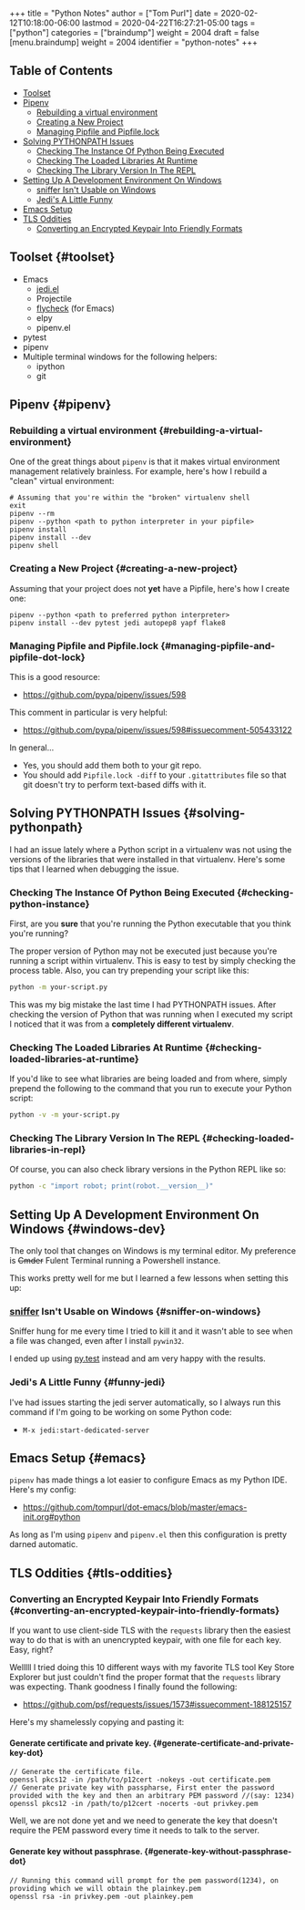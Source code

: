 +++
title = "Python Notes"
author = ["Tom Purl"]
date = 2020-02-12T10:18:00-06:00
lastmod = 2020-04-22T16:27:21-05:00
tags = ["python"]
categories = ["braindump"]
weight = 2004
draft = false
[menu.braindump]
  weight = 2004
  identifier = "python-notes"
+++

<div class="ox-hugo-toc toc">
<div></div>

## Table of Contents

- [Toolset](#toolset)
- [Pipenv](#pipenv)
    - [Rebuilding a virtual environment](#rebuilding-a-virtual-environment)
    - [Creating a New Project](#creating-a-new-project)
    - [Managing Pipfile and Pipfile.lock](#managing-pipfile-and-pipfile-dot-lock)
- [Solving PYTHONPATH Issues](#solving-pythonpath)
    - [Checking The Instance Of Python Being Executed](#checking-python-instance)
    - [Checking The Loaded Libraries At Runtime](#checking-loaded-libraries-at-runtime)
    - [Checking The Library Version In The REPL](#checking-loaded-libraries-in-repl)
- [Setting Up A Development Environment On Windows](#windows-dev)
    - [sniffer Isn't Usable on Windows](#sniffer-on-windows)
    - [Jedi's A Little Funny](#funny-jedi)
- [Emacs Setup](#emacs)
- [TLS Oddities](#tls-oddities)
    - [Converting an Encrypted Keypair Into Friendly Formats](#converting-an-encrypted-keypair-into-friendly-formats)
</div>
<!--endtoc-->


## Toolset {#toolset}

-   Emacs
    -   [jedi.el](http://tkf.github.io/emacs-jedi/latest/)
    -   Projectile
    -   [flycheck](https://www.flycheck.org/en/latest/) (for Emacs)
    -   elpy
    -   pipenv.el
-   pytest
-   pipenv
-   Multiple terminal windows for the following helpers:
    -   ipython
    -   git


## Pipenv {#pipenv}


### Rebuilding a virtual environment {#rebuilding-a-virtual-environment}

One of the great things about `pipenv` is that it makes virtual environment
management relatively brainless. For example, here's how I rebuild a "clean"
virtual environment:

```text
# Assuming that you're within the "broken" virtualenv shell
exit
pipenv --rm
pipenv --python <path to python interpreter in your pipfile>
pipenv install
pipenv install --dev
pipenv shell
```


### Creating a New Project {#creating-a-new-project}

Assuming that your project does not **yet** have a Pipfile, here's how I create
one:

```text
pipenv --python <path to preferred python interpreter>
pipenv install --dev pytest jedi autopep8 yapf flake8
```


### Managing Pipfile and Pipfile.lock {#managing-pipfile-and-pipfile-dot-lock}

This is a good resource:

-   <https://github.com/pypa/pipenv/issues/598>

This comment in particular is very helpful:

-   <https://github.com/pypa/pipenv/issues/598#issuecomment-505433122>

In general...

-   Yes, you should add them both to your git repo.
-   You should add `Pipfile.lock -diff` to your `.gitattributes` file so that git
    doesn't try to perform text-based diffs with it.


## Solving PYTHONPATH Issues {#solving-pythonpath}

I had an issue lately where a Python script in a virtualenv was not
using the versions of the libraries that were installed in that
virtualenv. Here's some tips that I learned when debugging the
issue.


### Checking The Instance Of Python Being Executed {#checking-python-instance}

First, are you **sure** that you're running the Python executable
that you think you're running?

The proper version of Python may not be executed just because
you're running a script within virtualenv. This is easy to test by
simply checking the process table. Also, you can try prepending
your script like this:

```sh
python -m your-script.py
```

This was my big mistake the last time I had PYTHONPATH
issues. After checking the version of Python that was running when
I executed my script I noticed that it was from a **completely
different virtualenv**.


### Checking The Loaded Libraries At Runtime {#checking-loaded-libraries-at-runtime}

If you'd like to see what libraries are being loaded and from
where, simply prepend the following to the command that you run to
execute your Python script:

```sh
python -v -m your-script.py
```


### Checking The Library Version In The REPL {#checking-loaded-libraries-in-repl}

Of course, you can also check library versions in the Python REPL
like so:

```sh
python -c "import robot; print(robot.__version__)"
```


## Setting Up A Development Environment On Windows {#windows-dev}

The only tool that changes on Windows is my terminal editor. My
preference is ~~Cmder~~ Fulent Terminal running a Powershell instance.

This works pretty well for me but I learned a few lessons when setting
this up:


### [sniffer](https://github.com/jeffh/sniffer) Isn't Usable on Windows {#sniffer-on-windows}

Sniffer hung for me every time I tried to kill it and it wasn't able to see when
a file was changed, even after I install `pywin32`.

I ended up using [py.test](https://docs.pytest.org/en/latest/) instead and am very happy with the results.


### Jedi's A Little Funny {#funny-jedi}

I've had issues starting the jedi server automatically, so I always
run this command if I'm going to be working on some Python code:

-   `M-x jedi:start-dedicated-server`


## Emacs Setup {#emacs}

`pipenv` has made things a lot easier to configure Emacs as my Python IDE. Here's
my config:

-   <https://github.com/tompurl/dot-emacs/blob/master/emacs-init.org#python>

As long as I'm using `pipenv` and `pipenv.el` then this configuration is pretty
darned automatic.


## TLS Oddities {#tls-oddities}


### Converting an Encrypted Keypair Into Friendly Formats {#converting-an-encrypted-keypair-into-friendly-formats}

If you want to use client-side TLS with the `requests` library then the easiest
way to do that is with an unencrypted keypair, with one file for each key. Easy,
right?

Welllll I tried doing this 10 different ways with my favorite TLS tool Key Store
Explorer but just couldn't find the proper format that the `requests` library
was expecting. Thank goodness I finally found the following:

-   <https://github.com/psf/requests/issues/1573#issuecomment-188125157>

Here's my shamelessly copying and pasting it:


#### Generate certificate and private key. {#generate-certificate-and-private-key-dot}

```text
// Generate the certificate file.
openssl pkcs12 -in /path/to/p12cert -nokeys -out certificate.pem
// Generate private key with passpharse, First enter the password provided with the key and then an arbitrary PEM password //(say: 1234)
openssl pkcs12 -in /path/to/p12cert -nocerts -out privkey.pem
```

Well, we are not done yet and we need to generate the key that doesn't require the
PEM password every time it needs to talk to the server.


#### Generate key without passphrase. {#generate-key-without-passphrase-dot}

```text
// Running this command will prompt for the pem password(1234), on providing which we will obtain the plainkey.pem
openssl rsa -in privkey.pem -out plainkey.pem
```
